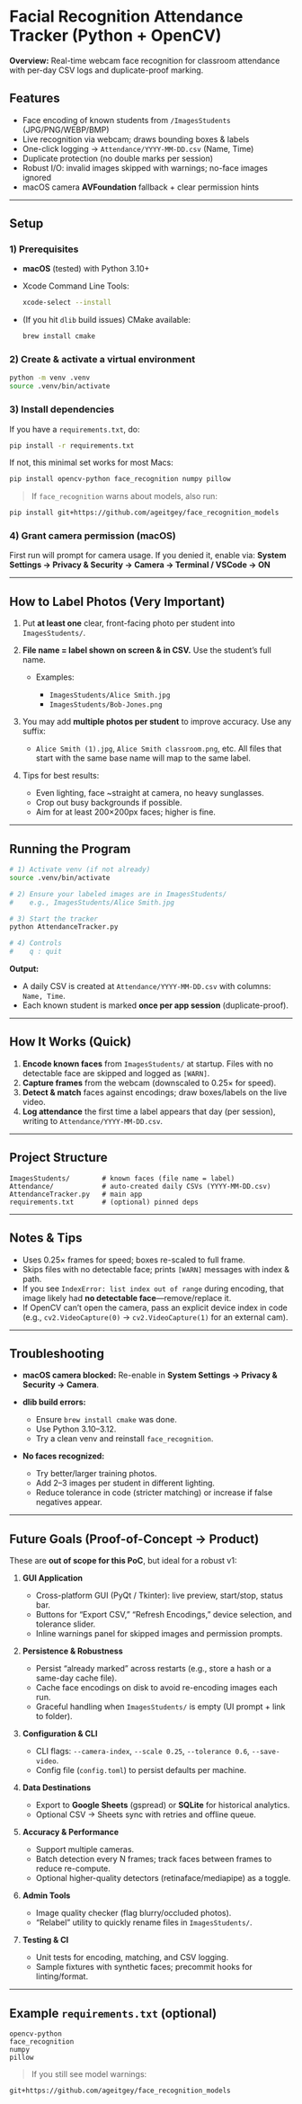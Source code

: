 # Facial Recognition Attendance Tracker (Python + OpenCV)

**Overview:** Real-time webcam face recognition for classroom attendance with per-day CSV logs and duplicate-proof marking.

## Features

* Face encoding of known students from `/ImagesStudents` (JPG/PNG/WEBP/BMP)
* Live recognition via webcam; draws bounding boxes & labels
* One-click logging → `Attendance/YYYY-MM-DD.csv` (Name, Time)
* Duplicate protection (no double marks per session)
* Robust I/O: invalid images skipped with warnings; no-face images ignored
* macOS camera **AVFoundation** fallback + clear permission hints

---

## Setup

### 1) Prerequisites

* **macOS** (tested) with Python 3.10+
* Xcode Command Line Tools:

  ```bash
  xcode-select --install
  ```
* (If you hit `dlib` build issues) CMake available:

  ```bash
  brew install cmake
  ```

### 2) Create & activate a virtual environment

```bash
python -m venv .venv
source .venv/bin/activate
```

### 3) Install dependencies

If you have a `requirements.txt`, do:

```bash
pip install -r requirements.txt
```

If not, this minimal set works for most Macs:

```bash
pip install opencv-python face_recognition numpy pillow
```

> If `face_recognition` warns about models, also run:

```bash
pip install git+https://github.com/ageitgey/face_recognition_models
```

### 4) Grant camera permission (macOS)

First run will prompt for camera usage. If you denied it, enable via:
**System Settings → Privacy & Security → Camera → Terminal / VSCode → ON**

---

## How to Label Photos (Very Important)

1. Put **at least one** clear, front-facing photo per student into `ImagesStudents/`.
2. **File name = label shown on screen & in CSV.** Use the student’s full name.

   * Examples:

     * `ImagesStudents/Alice Smith.jpg`
     * `ImagesStudents/Bob-Jones.png`
3. You may add **multiple photos per student** to improve accuracy. Use any suffix:

   * `Alice Smith (1).jpg`, `Alice Smith classroom.png`, etc.
     All files that start with the same base name will map to the same label.
4. Tips for best results:

   * Even lighting, face \~straight at camera, no heavy sunglasses.
   * Crop out busy backgrounds if possible.
   * Aim for at least 200×200px faces; higher is fine.

---

## Running the Program

```bash
# 1) Activate venv (if not already)
source .venv/bin/activate

# 2) Ensure your labeled images are in ImagesStudents/
#    e.g., ImagesStudents/Alice Smith.jpg

# 3) Start the tracker
python AttendanceTracker.py

# 4) Controls
#    q : quit
```

**Output:**

* A daily CSV is created at `Attendance/YYYY-MM-DD.csv` with columns: `Name, Time`.
* Each known student is marked **once per app session** (duplicate-proof).

---

## How It Works (Quick)

1. **Encode known faces** from `ImagesStudents/` at startup. Files with no detectable face are skipped and logged as `[WARN]`.
2. **Capture frames** from the webcam (downscaled to 0.25× for speed).
3. **Detect & match** faces against encodings; draw boxes/labels on the live video.
4. **Log attendance** the first time a label appears that day (per session), writing to `Attendance/YYYY-MM-DD.csv`.

---

## Project Structure

```
ImagesStudents/        # known faces (file name = label)
Attendance/            # auto-created daily CSVs (YYYY-MM-DD.csv)
AttendanceTracker.py   # main app
requirements.txt       # (optional) pinned deps
```

---

## Notes & Tips

* Uses 0.25× frames for speed; boxes re-scaled to full frame.
* Skips files with no detectable face; prints `[WARN]` messages with index & path.
* If you see `IndexError: list index out of range` during encoding, that image likely had **no detectable face**—remove/replace it.
* If OpenCV can’t open the camera, pass an explicit device index in code (e.g., `cv2.VideoCapture(0)` → `cv2.VideoCapture(1)` for an external cam).

---

## Troubleshooting

* **macOS camera blocked:** Re-enable in **System Settings → Privacy & Security → Camera**.
* **dlib build errors:**

  * Ensure `brew install cmake` was done.
  * Use Python 3.10–3.12.
  * Try a clean venv and reinstall `face_recognition`.
* **No faces recognized:**

  * Try better/larger training photos.
  * Add 2–3 images per student in different lighting.
  * Reduce tolerance in code (stricter matching) or increase if false negatives appear.

---

## Future Goals (Proof-of-Concept → Product)

These are **out of scope for this PoC**, but ideal for a robust v1:

1. **GUI Application**

   * Cross-platform GUI (PyQt / Tkinter): live preview, start/stop, status bar.
   * Buttons for “Export CSV,” “Refresh Encodings,” device selection, and tolerance slider.
   * Inline warnings panel for skipped images and permission prompts.

2. **Persistence & Robustness**

   * Persist “already marked” across restarts (e.g., store a hash or a same-day cache file).
   * Cache face encodings on disk to avoid re-encoding images each run.
   * Graceful handling when `ImagesStudents/` is empty (UI prompt + link to folder).

3. **Configuration & CLI**

   * CLI flags: `--camera-index`, `--scale 0.25`, `--tolerance 0.6`, `--save-video`.
   * Config file (`config.toml`) to persist defaults per machine.

4. **Data Destinations**

   * Export to **Google Sheets** (gspread) or **SQLite** for historical analytics.
   * Optional CSV → Sheets sync with retries and offline queue.

5. **Accuracy & Performance**

   * Support multiple cameras.
   * Batch detection every N frames; track faces between frames to reduce re-compute.
   * Optional higher-quality detectors (retinaface/mediapipe) as a toggle.

6. **Admin Tools**

   * Image quality checker (flag blurry/occluded photos).
   * “Relabel” utility to quickly rename files in `ImagesStudents/`.

7. **Testing & CI**

   * Unit tests for encoding, matching, and CSV logging.
   * Sample fixtures with synthetic faces; precommit hooks for linting/format.

---

## Example `requirements.txt` (optional)

```
opencv-python
face_recognition
numpy
pillow
```

> If you still see model warnings:

```
git+https://github.com/ageitgey/face_recognition_models
```

